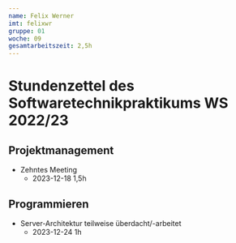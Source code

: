 ```yaml
---
name: Felix Werner
imt: felixwr
gruppe: 01
woche: 09
gesamtarbeitszeit: 2,5h 
---
```



# Stundenzettel des Softwaretechnikpraktikums WS 2022/23

## Projektmanagement
- Zehntes Meeting
    - 2023-12-18 1,5h
## Programmieren
- Server-Architektur teilweise überdacht/-arbeitet
    - 2023-12-24 1h
